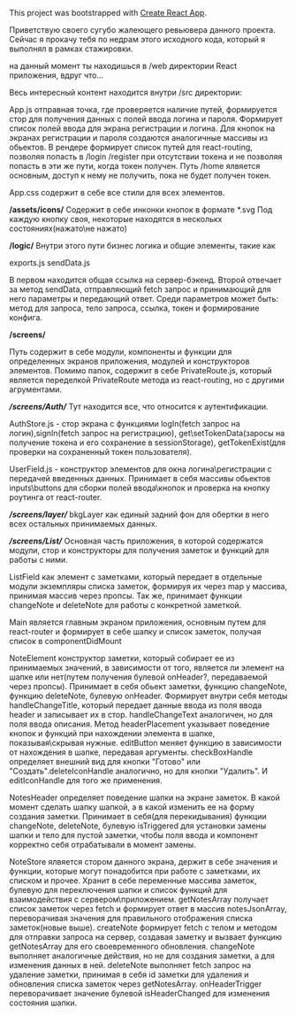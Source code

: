This project was bootstrapped with [Create React App](https://github.com/facebook/create-react-app).

Приветствую своего сугубо жалеющего ревьювера данного проекта. 
Сейчас я прокачу тебя по недрам этого исходного кода, который я выполнял в рамках стажировки.

на данный момент ты находишься в /web директории React приложения, вдруг что...

Весь интересный контент находится внутри /src директории:

App.js отправная точка, где проверяется наличие путей, формируется стор для получения данных с полей ввода логина и пароля. Формирует список полей ввода для экрана регистрации и логина. Для кнопок на экранах регистрации и пароля создаются аналогичные массивы из обьектов. В рендере формирует список путей для react-routing, позволяя попасть в /login /register при отсутствии токена и не позволяя попасть в эти же пути, когда токен получен. Путь /home ялвяется основным, доступ к нему не получить, пока не будет получен токен.

App.css содержит в себе все стили для всех элементов.

**/assets/icons/** 
Содержит в себе инконки кнопок в формате *.svg
Под каждую кнопку своя, некоторые находятся в несколькх состояниях(нажато\не нажато)

**/logic/** 
Внутри этого пути бизнес логика и общие элементы, такие как

exports.js
sendData.js

В первом находится общая ссылка на сервер-бэкенд.
Второй отвечает за метод sendData, отправляющий fetch запрос и принимающий для него параметры и передающий ответ. Среди параметров может быть: метод для запроса, тело запроса, ссылка, токен и формирование конфига.

**/screens/**

Путь содержит в себе модули, компоненты и функции для определенных экранов приложения, модулей и конструкторов элементов.
 Помимо папок, содержит в себе PrivateRoute.js, который является переделкой PrivateRoute метода из react-routing, но с другими агрументами.

***/screens/Auth/***
Тут находится все, что относится к аутентификации.

AuthStore.js - стор экрана с функциями logIn(fetch запрос на логин),signIn(fetch запрос на регистрацию), get\setTokenData(заросы на получение токена и его сохранение в sessionStorage), getTokenExist(для проверки на сохраненный токен пользователя).

UserField.js - конструктор элементов для окна логина\регистрации с передачей введенных данных. Принимает в себя массивы обьектов inputs\buttons для сборки полей ввода\кнопок и проверка на кнопку роутинга от react-router.

***/screens/layer/***
bkgLayer как единый задний фон для обертки в него всех остальных принимаемых данных.

***/screens/List/***
Основная часть приложения, в которой содержатся модули, стор и конструкторы для получения заметок и функций для работы с ними.

ListField как элемент с заметками, который передает в отдельные модули экземпляры списка заметок, формируя их через map у массива, принимая массив через пропсы. Так же, принимает функции changeNote и deleteNote для работы с конкретной заметкой.

Main является главным экраном приложения, основным путем для react-router и формирует в себе шапку и список заметок, получая список в componentDidMount

NoteElement конструктор заметки, который собирает ее из принимаемых значений, в зависимости от того, является ли элемент на шапке или нет(путем получения булевой onHeader?, передаваемой через пропсы). 
Принимает в себя обьект заметки, функцию changeNote, функцию deleteNote, булевую onHeader.
Формирует внутри себя методы handleChangeTitle, который передает данные ввода из поля ввода header и записывает их в стор. handleChangeText аналогичен, но для поля ввода описания. Метод headerPlacement указывает поведение кнопок и функций при нахождении элемента в шапке, показывая\скрывая нужные. editButton меняет функцию в зависимости от нахождения в шапке, передавая аргументы. checkBoxHandle определяет внешний вид для кнопки "Готово" или "Создать".deleteIconHandle аналогично, но для кнопки "Удалить". И editIconHandle для того же применения. 

NotesHeader определяет поведение шапки на экране заметок. В какой момент сделать шапку шапкой, а в какой изменить ее на форму создания заметки. Принимает в себя(для перекидывания) функции changeNote, deleteNote, булевую isTriggered для установки замены шапки и тело для пустой заметки, чтобы поля ввода и компонент корректно себя отрабатывали в момент замены.

NoteStore ялвяется стором данного экрана, держит в себе значения и функции, которые могут понадобится при работе с заметками, их списком и прочее. Хранит в себе переменные массива заметок, булевую для переключения шапки и список функций для взаимодействия с сервером\приложением. getNotesArray получает список заметок через fetch и формирует ответ в массив notesJsonArray, переворачивая значения для правильного отображения списка заметок(новые выше). createNote формирует fetch с телом и методом для отправки запроса на сервер, создавая заметку и вызвает функцию getNotesArray для его своевременного обновления. changeNote выполняет аналогичные действия, но не для создания заметки, а для изменения данных в ней. deleteNote выполняет fetch запрос на удаление заметки, принимая в себя id заметки для удаления и обновления списка заметок через getNotesArray. onHeaderTrigger переворачивает значение булевой isHeaderChanged для изменения состояния шапки.


